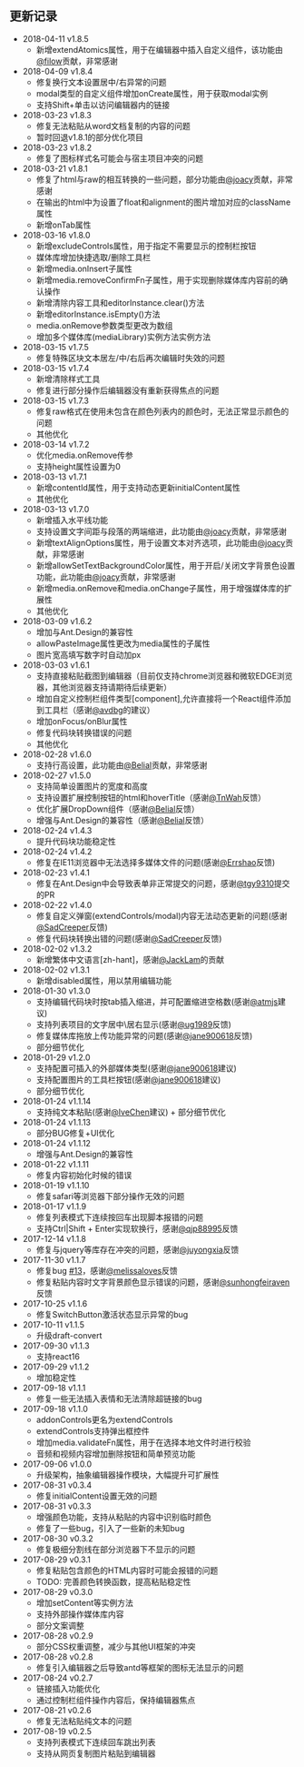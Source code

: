 ## 更新记录
- 2018-04-11 v1.8.5
  - 新增extendAtomics属性，用于在编辑器中插入自定义组件，该功能由[@filow](https://github.com/filow)贡献，非常感谢
- 2018-04-09 v1.8.4
  - 修复换行文本设置居中/右异常的问题
  - modal类型的自定义组件增加onCreate属性，用于获取modal实例
  - 支持Shift+单击以访问编辑器内的链接
- 2018-03-23 v1.8.3
  - 修复无法粘贴从word文档复制的内容的问题
  - 暂时回退v1.8.1的部分优化项目
- 2018-03-23 v1.8.2
  - 修复了图标样式名可能会与宿主项目冲突的问题
- 2018-03-21 v1.8.1
  - 修复了html与raw的相互转换的一些问题，部分功能由[@joacy](https://github.com/joacycode)贡献，非常感谢
  - 在输出的html中为设置了float和alignment的图片增加对应的className属性
  - 新增onTab属性
- 2018-03-16 v1.8.0
  - 新增excludeControls属性，用于指定不需要显示的控制栏按钮
  - 媒体库增加快捷选取/删除工具栏
  - 新增media.onInsert子属性
  - 新增media.removeConfirmFn子属性，用于实现删除媒体库内容前的确认操作
  - 新增清除内容工具和editorInstance.clear()方法
  - 新增editorInstance.isEmpty()方法
  - media.onRemove参数类型更改为数组
  - 增加多个媒体库(mediaLibrary)实例方法实例方法
- 2018-03-15 v1.7.5
  - 修复特殊区块文本居左/中/右后再次编辑时失效的问题
- 2018-03-15 v1.7.4
  - 新增清除样式工具
  - 修复进行部分操作后编辑器没有重新获得焦点的问题
- 2018-03-15 v1.7.3
  - 修复raw格式在使用未包含在颜色列表内的颜色时，无法正常显示颜色的问题
  - 其他优化
- 2018-03-14 v1.7.2
  - 优化media.onRemove传参
  - 支持height属性设置为0
- 2018-03-13 v1.7.1
  - 新增contentId属性，用于支持动态更新initialContent属性
  - 其他优化
- 2018-03-13 v1.7.0
  - 新增插入水平线功能
  - 支持设置文字间距与段落的两端缩进，此功能由[@joacy](https://github.com/joacycode)贡献，非常感谢
  - 新增textAlignOptions属性，用于设置文本对齐选项，此功能由[@joacy](https://github.com/joacycode)贡献，非常感谢
  - 新增allowSetTextBackgroundColor属性，用于开启/关闭文字背景色设置功能，此功能由[@joacy](https://github.com/joacycode)贡献，非常感谢
  - 新增media.onRemove和media.onChange子属性，用于增强媒体库的扩展性
  - 其他优化
- 2018-03-09 v1.6.2
  - 增加与Ant.Design的兼容性
  - allowPasteImage属性更改为media属性的子属性
  - 图片宽高填写数字时自动加px
- 2018-03-03 v1.6.1
  - 支持直接粘贴截图到编辑器（目前仅支持chrome浏览器和微软EDGE浏览器，其他浏览器支持请期待后续更新）
  - 增加自定义控制栏组件类型[component],允许直接将一个React组件添加到工具栏（感谢[@avdbg](https://github.com/avdbg)的建议）
  - 增加onFocus/onBlur属性
  - 修复代码块转换错误的问题
  - 其他优化
- 2018-02-28 v1.6.0
  - 支持行高设置，此功能由[@Belial](https://github.com/cpu220)贡献，非常感谢
- 2018-02-27 v1.5.0
  - 支持简单设置图片的宽度和高度
  - 支持设置扩展控制按钮的html和hoverTitle（感谢[@TnWah](https://github.com/TnWah)反馈）
  - 优化扩展DropDown组件（感谢[@Belial](https://github.com/cpu220)反馈）
  - 增强与Ant.Design的兼容性（感谢[@Belial](https://github.com/cpu220)反馈）
- 2018-02-24 v1.4.3
  - 提升代码块功能稳定性
- 2018-02-24 v1.4.2
  - 修复在IE11浏览器中无法选择多媒体文件的问题(感谢[@Errshao](https://github.com/Errshao)反馈)
- 2018-02-23 v1.4.1
  - 修复在Ant.Design中会导致表单非正常提交的问题，感谢[@tgy9310](https://github.com/tgy931)提交的PR
- 2018-02-22 v1.4.0
  - 修复自定义弹窗(extendControls/modal)内容无法动态更新的问题(感谢[@SadCreeper](https://github.com/SadCreeper)反馈)
  - 修复代码块转换出错的问题(感谢[@SadCreeper](https://github.com/SadCreeper)反馈)
- 2018-02-02 v1.3.2
  - 新增繁体中文语言[zh-hant]，感谢[@JackLam](https://github.com/lamjack)的贡献
- 2018-02-02 v1.3.1
  - 新增disabled属性，用以禁用编辑功能
- 2018-01-30 v1.3.0
  - 支持编辑代码块时按tab插入缩进，并可配置缩进空格数(感谢[@atmjs](https://github.com/atmjs)建议)
  - 支持列表项目的文字居中\居右显示(感谢[@ug1989](https://github.com/ug1989)反馈)
  - 修复媒体库拖放上传功能异常的问题(感谢[@jane900618](https://github.com/jane900618)反馈)
  - 部分细节优化
- 2018-01-29 v1.2.0
  - 支持配置可插入的外部媒体类型(感谢[@jane900618](https://github.com/jane900618)建议)
  - 支持配置图片的工具栏按钮(感谢[@jane900618](https://github.com/jane900618)建议)
  - 部分细节优化
- 2018-01-24 v1.1.14
  - 支持纯文本粘贴(感谢[@IveChen](https://github.com/IveChen)建议) + 部分细节优化
- 2018-01-24 v1.1.13
  - 部分BUG修复+UI优化
- 2018-01-24 v1.1.12
  - 增强与Ant.Design的兼容性
- 2018-01-22 v1.1.11
  - 修复内容初始化时候的错误
- 2018-01-19 v1.1.10
  - 修复safari等浏览器下部分操作无效的问题
- 2018-01-17 v1.1.9
  - 修复列表模式下连续按回车出现脚本报错的问题
  - 支持Ctrl|Shift + Enter实现软换行，感谢[@qjp88995](https://github.com/qjp88995)反馈
- 2017-12-14 v1.1.8
  - 修复与jquery等库存在冲突的问题，感谢[@juyongxia](https://github.com/juyongxia)反馈
- 2017-11-30 v1.1.7
  - 修复bug [#13](https://github.com/margox/braft-editor/issues/13)，感谢[@melissaloves](https://github.com/melissaloves)反馈
  - 修复粘贴内容时文字背景颜色显示错误的问题，感谢[@sunhongfeiraven](https://github.com/sunhongfeiraven)反馈
- 2017-10-25 v1.1.6
  - 修复SwitchButton激活状态显示异常的bug
- 2017-10-11 v1.1.5
  - 升级draft-convert
- 2017-09-30 v1.1.3
  - 支持react16
- 2017-09-29 v1.1.2
  - 增加稳定性
- 2017-09-18 v1.1.1
  - 修复一些无法插入表情和无法清除超链接的bug
- 2017-09-18 v1.1.0
  - addonControls更名为extendControls
  - extendControls支持弹出框控件
  - 增加media.validateFn属性，用于在选择本地文件时进行校验
  - 音频和视频内容增加删除按钮和简单预览功能
- 2017-09-06 v1.0.0
  - 升级架构，抽象编辑器操作模块，大幅提升可扩展性
- 2017-08-31 v0.3.4
  - 修复initialContent设置无效的问题
- 2017-08-31 v0.3.3
  - 增强颜色功能，支持从粘贴的内容中识别临时颜色
  - 修复了一些bug，引入了一些新的未知bug
- 2017-08-30 v0.3.2
  - 修复极细分割线在部分浏览器下不显示的问题
- 2017-08-29 v0.3.1
  - 修复粘贴包含颜色的HTML内容时可能会报错的问题
  - TODO: 完善颜色转换函数，提高粘贴稳定性
- 2017-08-29 v0.3.0
  - 增加setContent等实例方法
  - 支持外部操作媒体库内容
  - 部分文案调整
- 2017-08-28 v0.2.9
  - 部分CSS权重调整，减少与其他UI框架的冲突
- 2017-08-28 v0.2.8
  - 修复引入编辑器之后导致antd等框架的图标无法显示的问题
- 2017-08-24 v0.2.7
  - 链接插入功能优化
  - 通过控制栏组件操作内容后，保持编辑器焦点
- 2017-08-21 v0.2.6
  - 修复无法粘贴纯文本的问题
- 2017-08-19 v0.2.5
  - 支持列表模式下连续回车跳出列表
  - 支持从网页复制图片粘贴到编辑器

